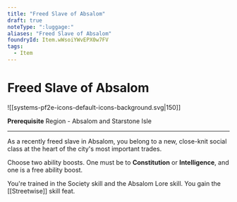 ```yaml
---
title: "Freed Slave of Absalom"
draft: true
noteType: ":luggage:"
aliases: "Freed Slave of Absalom"
foundryId: Item.wWsoiYWvEPX0w7FV
tags:
  - Item
---
```


# Freed Slave of Absalom
![[systems-pf2e-icons-default-icons-background.svg|150]]

**Prerequisite** Region - Absalom and Starstone Isle

* * *

As a recently freed slave in Absalom, you belong to a new, close-knit social class at the heart of the city's most important trades.

Choose two ability boosts. One must be to **Constitution** or **Intelligence**, and one is a free ability boost.

You're trained in the Society skill and the Absalom Lore skill. You gain the [[Streetwise]] skill feat.
